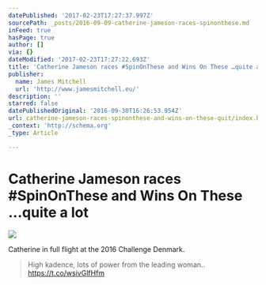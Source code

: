 ```yaml
---
datePublished: '2017-02-23T17:27:37.997Z'
sourcePath: _posts/2016-09-09-catherine-jameson-races-spinonthese.md
inFeed: true
hasPage: true
author: []
via: {}
dateModified: '2017-02-23T17:27:22.693Z'
title: 'Catherine Jameson races #SpinOnThese and Wins On These …quite a lot'
publisher:
  name: James Mitchell
  url: 'http://www.jamesmitchell.eu/'
description: ''
starred: false
datePublishedOriginal: '2016-09-30T16:26:53.954Z'
url: catherine-jameson-races-spinonthese-and-wins-on-these-quit/index.html
_context: 'http://schema.org'
_type: Article

---
```

# Catherine Jameson races \#SpinOnThese and Wins On These ...quite a lot
![](https://s3-us-west-2.amazonaws.com/the-grid-img/p/fe77a093b0c54ceaa16f106e3d386174e9bee22f.jpg)

Catherine in full flight at the 2016 Challenge Denmark.

> High kadence, lots of power from the leading woman.. https://t.co/wsivGlfHfm